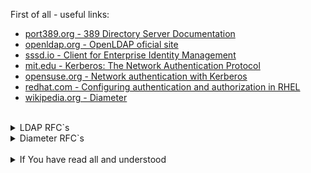First of all - useful links:

- [port389.org - 389 Directory Server Documentation](https://www.port389.org/docs/389ds/documentation.html)
- [openldap.org - OpenLDAP oficial site](https://www.openldap.org/)
- [sssd.io - Client for Enterprise Identity Management](https://sssd.io/)
- [mit.edu - Kerberos: The Network Authentication Protocol](https://web.mit.edu/kerberos/)
- [opensuse.org - Network authentication with Kerberos](https://doc.opensuse.org/documentation/leap/security/html/book-security/cha-security-kerberos.html)
- [redhat.com - Configuring authentication and authorization in RHEL](https://access.redhat.com/documentation/en-us/red_hat_enterprise_linux/9/html/configuring_authentication_and_authorization_in_rhel/index)
- [wikipedia.org - Diameter](https://en.wikipedia.org/wiki/Diameter_(protocol))
<br>
<details><summary>LDAP RFC`s</summary>
<pre>
  <a href="https://datatracker.ietf.org/doc/html/rfc4510">RFC 4510</a> — Lightweight Directory Access Protocol (LDAP): Technical Specification Roadmap (заменяет RFC 3377)
  <a href="https://datatracker.ietf.org/doc/html/rfc4511">RFC 4511</a> — Lightweight Directory Access Protocol (LDAP): The Protocol
  <a href="https://datatracker.ietf.org/doc/html/rfc4512">RFC 4512</a> — Lightweight Directory Access Protocol (LDAP): Directory Information Models
  <a href="https://datatracker.ietf.org/doc/html/rfc4513">RFC 4513</a> — Lightweight Directory Access Protocol (LDAP): Authentication Methods and Security Mechanisms
  <a href="https://datatracker.ietf.org/doc/html/rfc4514">RFC 4514</a> — Lightweight Directory Access Protocol (LDAP): String Representation of Distinguished Names
  <a href="https://datatracker.ietf.org/doc/html/rfc4515">RFC 4515</a> — Lightweight Directory Access Protocol (LDAP): String Representation of Search Filters
  <a href="https://datatracker.ietf.org/doc/html/rfc4516">RFC 4516</a> — Lightweight Directory Access Protocol (LDAP): Uniform Resource Locator
  <a href="https://datatracker.ietf.org/doc/html/rfc4517">RFC 4517</a> — Lightweight Directory Access Protocol (LDAP): Syntaxes and Matching Rules
  <a href="https://datatracker.ietf.org/doc/html/rfc4518">RFC 4518</a> — Lightweight Directory Access Protocol (LDAP): Internationalized String Preparation
  <a href="https://datatracker.ietf.org/doc/html/rfc4519">RFC 4519</a> — Lightweight Directory Access Protocol (LDAP): Schema for User Applications
  <a href="https://datatracker.ietf.org/doc/html/rfc4520">RFC 4520</a> (aka BCP 64) — Internet Assigned Numbers Authority (IANA) Considerations for the Lightweight Directory Access Protocol (LDAP) (obsoletes RFC 3383)
  <a href="https://datatracker.ietf.org/doc/html/rfc4521">RFC 4521</a> (aka BCP 118) — Considerations for Lightweight Directory Access Protocol (LDAP): Extension
</pre>
</details>
<details><summary>Diameter RFC`s</summary>
<pre>
  <a href="https://datatracker.ietf.org/doc/html/rfc6733">RFC 6733</a> — Diameter Base Protocol.
  <a href="https://datatracker.ietf.org/doc/html/rfc3589">RFC 3589</a> — Diameter Command Codes for Third Generation Partnership Project (3GPP) Release 5.		
  <a href="https://datatracker.ietf.org/doc/html/rfc4004">RFC 4004</a> — Diameter Mobile IPv4 Application.	
  <a href="https://datatracker.ietf.org/doc/html/rfc4072">RFC 4072</a> — Diameter Extensible Authentication Protocol (EAP) Application.
  <a href="https://datatracker.ietf.org/doc/html/rfc4740">RFC 4740</a> — Diameter Session Initiation Protocol (SIP) Application. M.
  <a href="https://datatracker.ietf.org/doc/html/rfc5224">RFC 5224</a> — Diameter Policy Processing Application.
  <a href="https://datatracker.ietf.org/doc/html/rfc5431">RFC 5431</a> — Diameter ITU-T Rw Policy Enforcement Interface Application.
  <a href="https://datatracker.ietf.org/doc/html/rfc5447">RFC 5447</a> — Diameter Mobile IPv6: Support for Network Access Server to Diameter Server Interaction.
  <a href="https://datatracker.ietf.org/doc/html/rfc5516">RFC 5516</a> — Diameter Command Code Registration for the Third Generation Partnership Project (3GPP) Evolved Packet System (EPS).
  <a href="https://datatracker.ietf.org/doc/html/rfc5624">RFC 5624</a> — Quality of Service Parameters for Usage with Diameter.
  <a href="https://datatracker.ietf.org/doc/html/rfc6737">RFC 6737</a> — The Diameter Capabilities Update Application.
  <a href="https://datatracker.ietf.org/doc/html/rfc7155">RFC 7155</a> — Diameter Network Access Server Application.
  <a href="https://datatracker.ietf.org/doc/html/rfc8506">RFC 8506</a> — Diameter Credit-Control Application.
</pre>
</details>
<br>

<details><summary>If You have read all and understood</summary>
<pre>
`touch IReadAllAndUndnderstood`{{exec}}
</pre>

